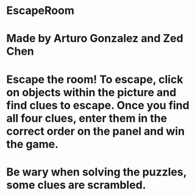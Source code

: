 # EscapeRoom

# Made by Arturo Gonzalez and Zed Chen

# Escape the room! To escape, click on objects within the picture and find clues to escape. Once you find all four clues, enter them in the correct order on the panel and win the game.

# Be wary when solving the puzzles, some clues are scrambled.
